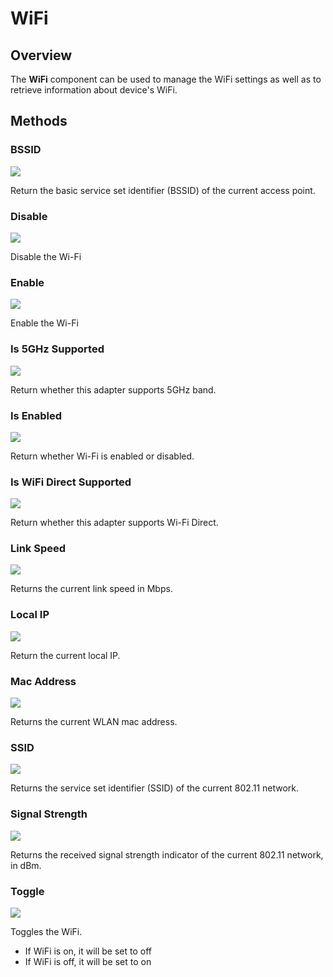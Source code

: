 # WiFi



## Overview

The **WiFi** component can be used to manage the WiFi settings as well as to retrieve information about device's WiFi.



## Methods

### BSSID

![](/assets/images/components/connectivity/wifi/m_bssid.png)

Return the basic service set identifier (BSSID) of the current access point.

### Disable

![](/assets/images/components/connectivity/wifi/m_disable.png)

Disable the Wi-Fi

### Enable

![](/assets/images/components/connectivity/wifi/m_enable.png)

Enable the Wi-Fi

### Is 5GHz Supported

![](/assets/images/components/connectivity/wifi/m_is-5ghz-supported.png)

Return whether this adapter supports 5GHz band.

### Is Enabled

![](/assets/images/components/connectivity/wifi/m_is-enabled.png)

Return whether Wi-Fi is enabled or disabled.

### Is WiFi Direct Supported

![](/assets/images/components/connectivity/wifi/m_is-wifi-direct-supported.png)

Return whether this adapter supports Wi-Fi Direct.

### Link Speed

![](/assets/images/components/connectivity/wifi/m_link-speed.png)

Returns the current link speed in Mbps.

### Local IP

![](/assets/images/components/connectivity/wifi/m_local-ip.png)

Return the current local IP.

### Mac Address

![](/assets/images/components/connectivity/wifi/m_mac-address.png)

Returns the current WLAN mac address.

### SSID

![](/assets/images/components/connectivity/wifi/m_ssid.png)

Returns the service set identifier (SSID) of the current 802.11 network.

### Signal Strength

![](/assets/images/components/connectivity/wifi/m_signal-strength.png)

Returns the received signal strength indicator of the current 802.11 network, in dBm.

### Toggle

![](/assets/images/components/connectivity/wifi/m_toggle.png)

Toggles the WiFi.

- If WiFi is on, it will be set to off
- If WiFi is off, it will be set to on